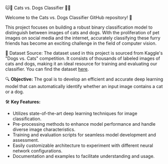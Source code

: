 🐱🐶 Cats vs. Dogs Classifier 🐶🐱

Welcome to the Cats vs. Dogs Classifier GitHub repository! 🎉

This project focuses on building a robust binary classification model to distinguish between images of cats and dogs. With the proliferation of pet images on social media and the internet, accurately classifying these furry friends has become an exciting challenge in the field of computer vision.

📁 Dataset Source:
The dataset used in this project is sourced from Kaggle's "Dogs vs. Cats" competition. It consists of thousands of labeled images of cats and dogs, making it an ideal resource for training and evaluating our classifier. You can find the dataset [here](https://becominghuman.ai/building-an-image-classifier-using-deep-learning-in-python-totally-from-a-beginners-perspective-be8dbaf22dd8).

🔍 **Objective:**
The goal is to develop an efficient and accurate deep learning model that can automatically identify whether an input image contains a cat or a dog.

🛠️ **Key Features:**
- Utilizes state-of-the-art deep learning techniques for image classification.
- Pre-processing methods to enhance model performance and handle diverse image characteristics.
- Training and evaluation scripts for seamless model development and assessment.
- Easily customizable architecture to experiment with different neural network configurations.
- Documentation and examples to facilitate understanding and usage.

